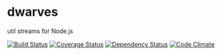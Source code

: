 dwarves
============

util streams for Node.js

[![Build Status](https://travis-ci.org/airtoxin/dwarves.svg?branch=master)](https://travis-ci.org/airtoxin/dwarves)
[![Coverage Status](https://img.shields.io/coveralls/airtoxin/dwarves.svg)](https://coveralls.io/r/airtoxin/dwarves?branch=master)
[![Dependency Status](https://gemnasium.com/airtoxin/dwarves.svg)](https://gemnasium.com/airtoxin/dwarves)
[![Code Climate](https://codeclimate.com/github/airtoxin/dwarves/badges/gpa.svg)](https://codeclimate.com/github/airtoxin/dwarves)
